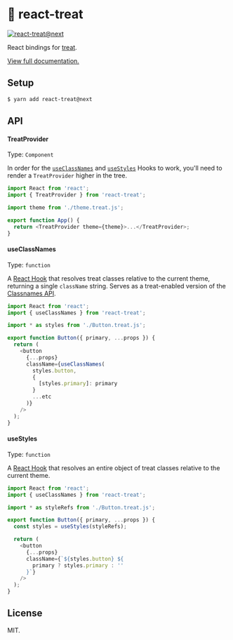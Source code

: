 # 🍬 react-treat

[![react-treat@next](https://img.shields.io/npm/v/react-treat/next.svg?label=react-treat@next&logo=npm&style=for-the-badge)](https://www.npmjs.com/package/react-treat)

React bindings for [treat](https://github.com/seek-oss/treat).

[View full documentation.](https://github.com/seek-oss/treat)

## Setup

```bash
$ yarn add react-treat@next
```

## API

#### TreatProvider

Type: `Component`

In order for the [`useClassNames`](#useclassnames) and [`useStyles`](#usestyles) Hooks to work, you'll need to render a `TreatProvider` higher in the tree.

```js
import React from 'react';
import { TreatProvider } from 'react-treat';

import theme from './theme.treat.js';

export function App() {
  return <TreatProvider theme={theme}>...</TreatProvider>;
}
```

#### useClassNames

Type: `function`

A [React Hook](https://reactjs.org/docs/hooks-intro.html) that resolves treat classes relative to the current theme, returning a single `className` string. Serves as a treat-enabled version of the [Classnames API](https://github.com/JedWatson/classnames#usage).

```js
import React from 'react';
import { useClassNames } from 'react-treat';

import * as styles from './Button.treat.js';

export function Button({ primary, ...props }) {
  return (
    <button
      {...props}
      className={useClassNames(
        styles.button,
        {
          [styles.primary]: primary
        }
        ...etc
      )}
    />
  );
}
```

#### useStyles

Type: `function`

A [React Hook](https://reactjs.org/docs/hooks-intro.html) that resolves an entire object of treat classes relative to the current theme.

```js
import React from 'react';
import { useClassNames } from 'react-treat';

import * as styleRefs from './Button.treat.js';

export function Button({ primary, ...props }) {
  const styles = useStyles(styleRefs);

  return (
    <button
      {...props}
      className={`${styles.button} ${
        primary ? styles.primary : ''
      }`}
    />
  );
}
```

## License

MIT.
